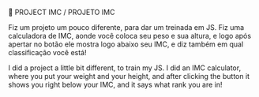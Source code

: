 :dart: PROJECT IMC / PROJETO IMC

Fiz um projeto um pouco diferente, para dar um treinada em JS. 
Fiz uma calculadora de IMC, aonde você coloca seu peso e sua altura, e logo após apertar no botão ele mostra logo abaixo seu IMC, 
e diz também em qual classificação você está!


I did a project a little bit different, to train my JS. 
I did an IMC calculator, where you put your weight and your height, and after clicking the button it shows you right below your IMC,
and it says what rank you are in!

